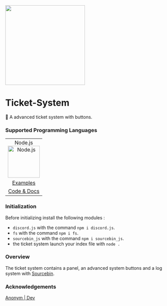 <img src="https://cdn.discordapp.com/attachments/931561253439168622/947795999185858560/ppdiscord.png" width="250">

# Ticket-System

🎫 A advanced ticket system with buttons.

### Supported Programming Languages

<table style="border-width: 0px;" cellspacing="0" cellpadding="10">
    <tr>
        <td style="text-align: center;">
            <div>Node.js</div>
            <div><img src="https://github.com/cosinekitty/astronomy/blob/master/source/js/nodejs.svg" width="100" height="100" alt="Node.js" /></div>
        </td>
    </tr>
    <tr>
        <td style="text-align: center;"><a href="tree/main/demo">Examples</a></td>
    </tr>
    <tr>
        <td style="text-align: center;"><a href="source/js/">Code &amp; Docs</a></td>
    </tr>
</table>

### Initialization

Before initializing install the following modules :
- `discord.js` with the command ```npm i discord.js```.
- `fs` with the command ```npm i fs```.
- `sourcebin_js` with the command ```npm i sourcebin_js```.
- the ticket system launch your index file with ```node .```

### Overview

The ticket system contains a panel, an advanced system buttons and a log system with [Sourcebin](https://sourceb.in).

### Acknowledgements

[Anonym | Dev](https://discord.gg/HfKm4kdPTN)
